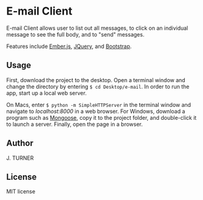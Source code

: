 E-mail Client
=================

E-mail Client allows user to list out all messages, to click on an individual message to see the full body, and to "send" messages.

Features include [Ember.js](http://emberjs.com), [JQuery](http://jquery.com/),
and [Bootstrap](http://getbootstrap.com/).


Usage
-----

First, download the project to the desktop. Open a terminal window
and change the directory by entering `$ cd Desktop/e-mail`.
In order to run the app, start up a local web server.

On Macs, enter `$ python -m SimpleHTTPServer` in the terminal
window and navigate to *localhost:8000* in a web browser. For Windows,
download a program such as [Mongoose](http://cesanta.com/mongoose.shtml), copy it to the project
folder, and double-click it to launch a server. Finally, open the page
in a browser.


Author
-----

J. TURNER


License
-------

MIT license
